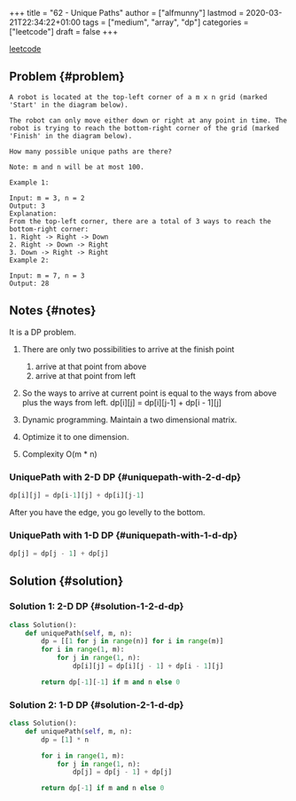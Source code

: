 +++
title = "62 - Unique Paths"
author = ["alfmunny"]
lastmod = 2020-03-21T22:34:22+01:00
tags = ["medium", "array", "dp"]
categories = ["leetcode"]
draft = false
+++

[leetcode](https://leetcode.com/problems/unique-paths/)


## Problem {#problem}

```text
A robot is located at the top-left corner of a m x n grid (marked 'Start' in the diagram below).

The robot can only move either down or right at any point in time. The robot is trying to reach the bottom-right corner of the grid (marked 'Finish' in the diagram below).

How many possible unique paths are there?

Note: m and n will be at most 100.

Example 1:

Input: m = 3, n = 2
Output: 3
Explanation:
From the top-left corner, there are a total of 3 ways to reach the bottom-right corner:
1. Right -> Right -> Down
2. Right -> Down -> Right
3. Down -> Right -> Right
Example 2:

Input: m = 7, n = 3
Output: 28
```


## Notes {#notes}

It is a DP problem.

1.  There are only two possibilities to arrive at the finish point
    1.  arrive at that point from above
    2.  arrive at that point from left

2.  So the ways to arrive at current point is equal to the ways from above plus the ways from left. dp[i][j] = dp[i][j-1] + dp[i - 1][j]
3.  Dynamic programming. Maintain a two dimensional matrix.
4.  Optimize it to one dimension.
5.  Complexity O(m \* n)


### UniquePath with 2-D DP {#uniquepath-with-2-d-dp}

```python
dp[i][j] = dp[i-1][j] + dp[i][j-1]
```

After you have the edge, you go levelly to the bottom.


### UniquePath with 1-D DP {#uniquepath-with-1-d-dp}

```python
dp[j] = dp[j - 1] + dp[j]
```


## Solution {#solution}


### Solution 1: 2-D DP {#solution-1-2-d-dp}

```python
class Solution():
    def uniquePath(self, m, n):
        dp = [[1 for j in range(n)] for i in range(m)]
        for i in range(1, m):
            for j in range(1, n):
                dp[i][j] = dp[i][j - 1] + dp[i - 1][j]

        return dp[-1][-1] if m and n else 0
```


### Solution 2: 1-D DP {#solution-2-1-d-dp}

```python
class Solution():
    def uniquePath(self, m, n):
        dp = [1] * n

        for i in range(1, m):
            for j in range(1, n):
                dp[j] = dp[j - 1] + dp[j]

        return dp[-1] if m and n else 0
```
